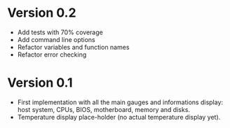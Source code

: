 Version 0.2
===========

* Add tests with 70% coverage
* Add command line options
* Refactor variables and function names
* Refactor error checking


Version 0.1
===========

* First implementation with all the main gauges and informations display: host system, CPUs, BIOS, motherboard, memory and disks.
* Temperature display place-holder (no actual temperature display yet).
